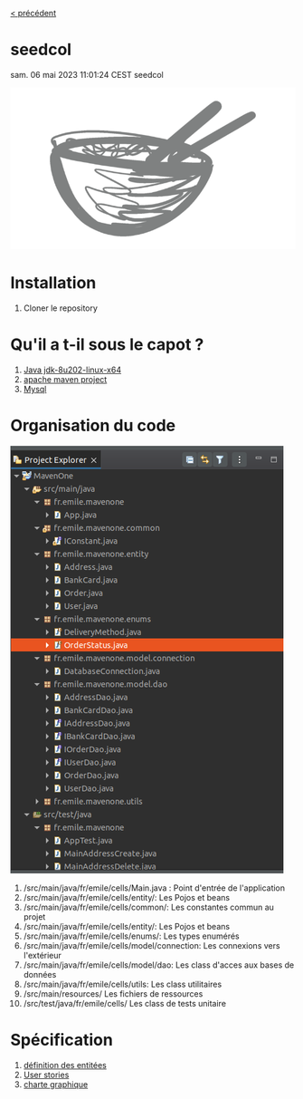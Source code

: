[< précédent](../README.md)

# seedcol

sam. 06 mai 2023 11:01:24 CEST
seedcol

![Logo](./doc/images/Logo-defaut.png)

# Installation

1. Cloner le repository

# Qu'il a t-il sous le capot ?

1. [Java jdk-8u202-linux-x64](https://www.oracle.com/java/technologies/javase/javase8-archive-downloads.html)
1. [apache maven project](https://maven.apache.org/)
1. [Mysql](https://www.mysql.com/fr/)

# Organisation du code

![organisation du code](./doc/images/organisation-code.png)

1. /src/main/java/fr/emile/cells/Main.java : Point d'entrée de l'application
1. /src/main/java/fr/emile/cells/entity/: Les Pojos et beans
1. /src/main/java/fr/emile/cells/common/: Les constantes commun au projet
1. /src/main/java/fr/emile/cells/entity/: Les Pojos et beans
1. /src/main/java/fr/emile/cells/enums/: Les types enumérés
1. /src/main/java/fr/emile/cells/model/connection: Les connexions vers l'extérieur
1. /src/main/java/fr/emile/cells/model/dao: Les class d'acces aux bases de données
1. /src/main/java/fr/emile/cells/utils: Les class utilitaires
1. /src/main/resources/ Les fichiers de ressources
1. /src/test/java/fr/emile/cells/ Les class de tests unitaire

# Spécification

1. [définition des entitées](./doc/entity-definition.md)
1. [User stories](./doc/user-stories.md)
1. [charte graphique](./doc/graphical-charter.md)
